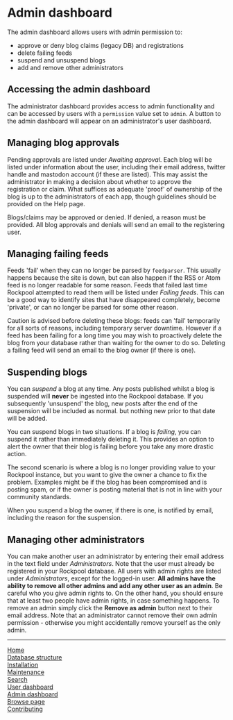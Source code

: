 # Admin dashboard

The admin dashboard allows users with admin permission to:

* approve or deny blog claims (legacy DB) and registrations
* delete failing feeds
* suspend and unsuspend blogs
* add and remove other administrators

## Accessing the admin dashboard

The administrator dashboard provides access to admin functionality and can be accessed by users with a `permission` value set to `admin`. A button to the admin dashboard will appear on an administrator's user dashboard.

## Managing blog approvals

Pending approvals are listed under _Awaiting approval_. Each blog will be listed under information about the user, including their email address, twitter handle and mastodon account (if these are listed). This may assist the administrator in making a decision about whether to approve the registration or claim. What suffices as adequate 'proof' of ownership of the blog is up to the administrators of each app, though guidelines should be provided on the Help page.

Blogs/claims may be approved or denied. If denied, a reason must be provided. All blog approvals and denials will send an email to the registering user.

## Managing failing feeds

Feeds 'fail' when they can no longer be parsed by `feedparser`. This usually happens because the site is down, but can also happen if the RSS or Atom feed is no longer readable for some reason. Feeds that failed last time Rockpool attempted to read them will be listed under _Failing feeds_. This can be a good way to identify sites that have disappeared completely, become 'private', or can no longer be parsed for some other reason.

Caution is advised before deleting these blogs: feeds can 'fail' temporarily for all sorts of reasons, including temporary server downtime. However if a feed has been failing for a long time you may wish to proactively delete the blog from your database rather than waiting for the owner to do so. Deleting a failing feed will send an email to the blog owner (if there is one).

## Suspending blogs

You can _suspend_ a blog at any time. Any posts published whilst a blog is suspended will **never** be ingested into the Rockpool database. If you subsequently 'unsuspend' the blog, new posts after the end of the suspension will be included as normal. but nothing new prior to that date will be added.

You can suspend blogs in two situations. If a blog is _failing_, you can suspend it rather than immediately deleting it. This provides an option to alert the owner that their blog is failing before you take any more drastic action.

The second scenario is where a blog is no longer providing value to your Rockpool instance, but you want to give the owner a chance to fix the problem. Examples might be if the blog has been compromised and is posting spam, or if the owner is posting material that is not in line with your community standards.

When you suspend a blog the owner, if there is one, is notified by email, including the reason for the suspension.

## Managing other administrators

You can make another user an administrator by entering their email address in the text field under _Administrators_. Note that the user must already be registered in your Rockpool database. All users with admin rights are listed under _Administrators_, except for the logged-in user. **All admins have the ability to remove all other admins and add any other user as an admin**. Be careful who you give admin rights to. On the other hand, you should ensure that at least two people have admin rights, in case something happens. To remove an admin simply click the **Remove as admin** button next to their email address. Note that an administrator cannot remove their own admin permission - otherwise you might accidentally remove yourself as the only admin.

---
[Home](/README.md)  
[Database structure](database.md)  
[Installation](installation.md)  
[Maintenance](maintenance.md)  
[Search](search.md)  
[User dashboard](dashboard.md)  
[Admin dashboard](admin.md)  
[Browse page](browse.md)  
[Contributing](docs/contributing.md)  